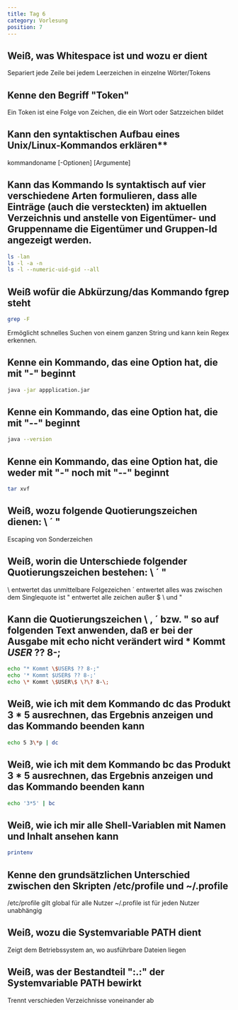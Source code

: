 ```yaml
---
title: Tag 6
category: Vorlesung
position: 7
---
```

## Weiß, was Whitespace ist und wozu er dient

Separiert jede Zeile bei jedem Leerzeichen in einzelne Wörter/Tokens

## Kenne den Begriff "Token"

Ein Token ist eine Folge von Zeichen, die ein Wort oder Satzzeichen bildet

## Kann den syntaktischen Aufbau eines Unix/Linux-Kommandos erklären**

kommandoname [-Optionen] [Argumente]

## Kann das Kommando ls syntaktisch auf vier verschiedene Arten formulieren, dass alle Einträge (auch die versteckten) im aktuellen Verzeichnis und anstelle von Eigentümer- und Gruppenname die Eigentümer und Gruppen-Id angezeigt werden.

```bash
ls -lan
ls -l -a -n
ls -l --numeric-uid-gid --all

```

## Weiß wofür die Abkürzung/das Kommando fgrep steht

```bash
grep -F
```

Ermöglicht schnelles Suchen von einem ganzen String und kann kein Regex erkennen. 

## Kenne ein Kommando, das eine Option hat, die mit "-" beginnt

```bash
java -jar appplication.jar
```

## Kenne ein Kommando, das eine Option hat, die mit "--" beginnt

```bash
java --version
```

## Kenne ein Kommando, das eine Option hat, die weder mit "-" noch mit "--" beginnt

```bash
tar xvf
```

## Weiß, wozu folgende Quotierungszeichen dienen: \ ´ "

Escaping von Sonderzeichen

## Weiß, worin die Unterschiede folgender Quotierungszeichen bestehen: \ ´ "

\ entwertet das unmittelbare Folgezeichen
´ entwertet alles was zwischen dem Singlequote ist
" entwertet alle zeichen außer $ \ und "

## Kann die Quotierungszeichen \ , ´ bzw. " so auf folgenden Text anwenden, daß er bei der Ausgabe mit echo nicht verändert wird \* Kommt $USER$ ?? 8-;

```bash
echo "* Kommt \$USER$ ?? 8-;"
echo '* Kommt $USER$ ?? 8-;'
echo \* Kommt \$USER\$ \?\? 8-\;
```

## Weiß, wie ich mit dem Kommando dc das Produkt 3 \* 5 ausrechnen, das Ergebnis anzeigen und das Kommando beenden kann

```bash
echo 5 3\*p | dc
```

## Weiß, wie ich mit dem Kommando bc das Produkt 3 \* 5 ausrechnen, das Ergebnis anzeigen und das Kommando beenden kann

```bash
echo '3*5' | bc
```

## Weiß, wie ich mir alle Shell-Variablen mit Namen und Inhalt ansehen kann

```bash
printenv
```

## Kenne den grundsätzlichen Unterschied zwischen den Skripten /etc/profile und ~/.profile

/etc/profile gilt global für alle Nutzer
~/.profile ist für jeden Nutzer unabhängig

## Weiß, wozu die Systemvariable PATH dient

Zeigt dem Betriebssystem an, wo ausführbare Dateien liegen

## Weiß, was der Bestandteil ":.:" der Systemvariable PATH bewirkt

Trennt verschieden Verzeichnisse voneinander ab
